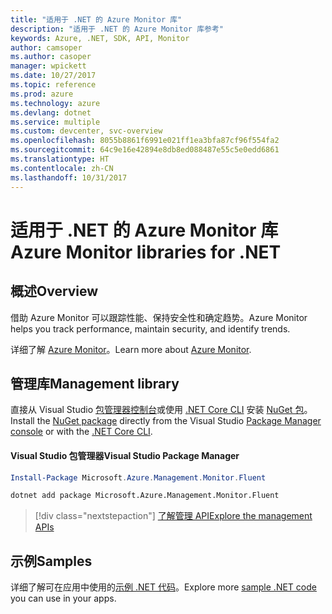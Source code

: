 ```yaml
---
title: "适用于 .NET 的 Azure Monitor 库"
description: "适用于 .NET 的 Azure Monitor 库参考"
keywords: Azure, .NET, SDK, API, Monitor
author: camsoper
ms.author: casoper
manager: wpickett
ms.date: 10/27/2017
ms.topic: reference
ms.prod: azure
ms.technology: azure
ms.devlang: dotnet
ms.service: multiple
ms.custom: devcenter, svc-overview
ms.openlocfilehash: 8055b8861f6991e021ff1ea3bfa87cf96f554fa2
ms.sourcegitcommit: 64c9e16e42894e8db8ed088487e55c5e0edd6861
ms.translationtype: HT
ms.contentlocale: zh-CN
ms.lasthandoff: 10/31/2017
---
```

# <a name="azure-monitor-libraries-for-net"></a><span data-ttu-id="d8ca0-104">适用于 .NET 的 Azure Monitor 库</span><span class="sxs-lookup"><span data-stu-id="d8ca0-104">Azure Monitor libraries for .NET</span></span>

## <a name="overview"></a><span data-ttu-id="d8ca0-105">概述</span><span class="sxs-lookup"><span data-stu-id="d8ca0-105">Overview</span></span>

<span data-ttu-id="d8ca0-106">借助 Azure Monitor 可以跟踪性能、保持安全性和确定趋势。</span><span class="sxs-lookup"><span data-stu-id="d8ca0-106">Azure Monitor helps you track performance, maintain security, and identify trends.</span></span>

<span data-ttu-id="d8ca0-107">详细了解 [Azure Monitor](/azure/monitoring-and-diagnostics/)。</span><span class="sxs-lookup"><span data-stu-id="d8ca0-107">Learn more about [Azure Monitor](/azure/monitoring-and-diagnostics/).</span></span>   

## <a name="management-library"></a><span data-ttu-id="d8ca0-108">管理库</span><span class="sxs-lookup"><span data-stu-id="d8ca0-108">Management library</span></span>

<span data-ttu-id="d8ca0-109">直接从 Visual Studio [包管理器控制台][PackageManager]或使用 [.NET Core CLI][DotNetCLI] 安装 [NuGet 包](https://www.nuget.org/packages/Microsoft.Azure.Management.Monitor.Fluent)。</span><span class="sxs-lookup"><span data-stu-id="d8ca0-109">Install the [NuGet package](https://www.nuget.org/packages/Microsoft.Azure.Management.Monitor.Fluent) directly from the Visual Studio [Package Manager console][PackageManager] or with the [.NET Core CLI][DotNetCLI].</span></span>

#### <a name="visual-studio-package-manager"></a><span data-ttu-id="d8ca0-110">Visual Studio 包管理器</span><span class="sxs-lookup"><span data-stu-id="d8ca0-110">Visual Studio Package Manager</span></span>

```powershell
Install-Package Microsoft.Azure.Management.Monitor.Fluent
```

```bash
dotnet add package Microsoft.Azure.Management.Monitor.Fluent
```

> [!div class="nextstepaction"]
> [<span data-ttu-id="d8ca0-111">了解管理 API</span><span class="sxs-lookup"><span data-stu-id="d8ca0-111">Explore the management APIs</span></span>](/dotnet/api/overview/azure/monitor/management)

## <a name="samples"></a><span data-ttu-id="d8ca0-112">示例</span><span class="sxs-lookup"><span data-stu-id="d8ca0-112">Samples</span></span>

<span data-ttu-id="d8ca0-113">详细了解可在应用中使用的[示例 .NET 代码](https://azure.microsoft.com/resources/samples/?platform=dotnet)。</span><span class="sxs-lookup"><span data-stu-id="d8ca0-113">Explore more [sample .NET code](https://azure.microsoft.com/resources/samples/?platform=dotnet) you can use in your apps.</span></span>

[PackageManager]: https://docs.microsoft.com/nuget/tools/package-manager-console
[DotNetCLI]: https://docs.microsoft.com/dotnet/core/tools/dotnet-add-package